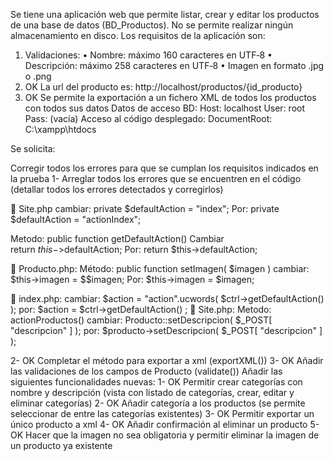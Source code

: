 Se tiene una aplicación web que permite listar, crear y editar los productos de una base de datos (BD_Productos). No se permite realizar ningún almacenamiento en disco.
Los requisitos de la aplicación son:
1.	Validaciones:
•	Nombre: máximo 160 caracteres en UTF‐8
•	Descripción: máximo 258 caracteres en UTF‐8
•	Imagen en formato .jpg o .png
2.	OK La url del producto  es: http://localhost/productos/{id_producto}
3.	OK Se permite la exportación a un fichero XML de todos los productos con todos sus datos
Datos de acceso BD:
Host: localhost
User: root
Pass: (vacía)
Acceso al código desplegado:
	DocumentRoot: C:\xampp\htdocs

Se solicita:

Corregir todos los errores para que se cumplan los requisitos indicados en la prueba
1-	Arreglar todos los errores que se encuentren en el código (detallar todos los errores detectados y corregirlos)

	Site.php
cambiar:
private $defaultAction = "index";
Por:
private $defaultAction = "actionIndex"; 

Metodo:  public function getDefaultAction()
Cambiar  
return $this->$defaultAction;
Por:
return $this->defaultAction;

	Producto.php: 
Método: public function setImagen( $imagen )
cambiar:
$this->imagen = $$imagen;
Por:
$this->imagen = $imagen;



	index.php:
cambiar: 
$action = "action".ucwords( $ctrl->getDefaultAction() );
por:
$action =  $ctrl->getDefaultAction() ;
	Site.php:
Metodo: actionProductos()
cambiar:
Producto::setDescripcion( $_POST[ "descripcion" ] );
por:
$producto->setDescripcion( $_POST[ "descripcion" ] );


2-	OK Completar el método para exportar a xml (exportXML()) 
3-	OK Añadir las validaciones de los campos de Producto (validate())
Añadir las siguientes funcionalidades nuevas:
1-	OK Permitir crear categorías con nombre y descripción (vista con listado de categorías, crear, editar y eliminar categorías) 
2-	OK Añadir categoría a los productos (se permite seleccionar de entre las categorías existentes) 
3-	OK Permitir exportar un único producto a xml 
4-	OK Añadir confirmación al eliminar un producto 
5-	OK Hacer que la imagen no sea obligatoria y permitir eliminar la imagen de un producto ya existente

